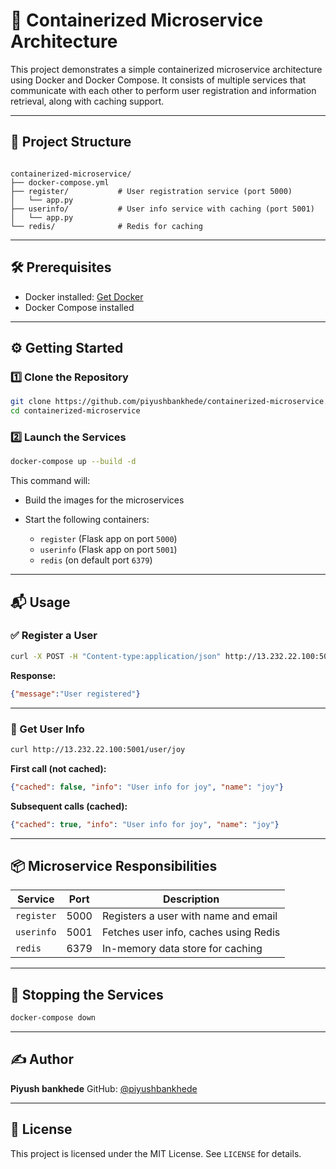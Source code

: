 
# 🐳 Containerized Microservice Architecture

This project demonstrates a simple containerized microservice architecture using Docker and Docker Compose. It consists of multiple services that communicate with each other to perform user registration and information retrieval, along with caching support.

---

## 🚀 Project Structure

```

containerized-microservice/
├── docker-compose.yml
├── register/           # User registration service (port 5000)
│   └── app.py
├── userinfo/           # User info service with caching (port 5001)
│   └── app.py
└── redis/              # Redis for caching

````

---

## 🛠️ Prerequisites

- Docker installed: [Get Docker](https://docs.docker.com/get-docker/)
- Docker Compose installed

---

## ⚙️ Getting Started

### 1️⃣ Clone the Repository

```bash
git clone https://github.com/piyushbankhede/containerized-microservice.git
cd containerized-microservice
````

### 2️⃣ Launch the Services

```bash
docker-compose up --build -d
```

This command will:

* Build the images for the microservices
* Start the following containers:

  * `register` (Flask app on port `5000`)
  * `userinfo` (Flask app on port `5001`)
  * `redis` (on default port `6379`)

---

## 📬 Usage

### ✅ Register a User

```bash
curl -X POST -H "Content-type:application/json" http://13.232.22.100:5000/register -d '{"name":"joy", "email":"joy123@gmail.com"}'
```

**Response:**

```json
{"message":"User registered"}
```

---

### 🔎 Get User Info

```bash
curl http://13.232.22.100:5001/user/joy
```

**First call (not cached):**

```json
{"cached": false, "info": "User info for joy", "name": "joy"}
```

**Subsequent calls (cached):**

```json
{"cached": true, "info": "User info for joy", "name": "joy"}
```

---

## 📦 Microservice Responsibilities

| Service    | Port | Description                           |
| ---------- | ---- | ------------------------------------- |
| `register` | 5000 | Registers a user with name and email  |
| `userinfo` | 5001 | Fetches user info, caches using Redis |
| `redis`    | 6379 | In-memory data store for caching      |

---

## 🧹 Stopping the Services

```bash
docker-compose down
```

---

## ✍️ Author

**Piyush bankhede**
GitHub: [@piyushbankhede](https://github.com/piyushbankhede)

---

## 📄 License

This project is licensed under the MIT License. See `LICENSE` for details.

```


